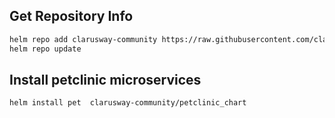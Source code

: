 ## Get Repository Info

```bash
helm repo add clarusway-community https://raw.githubusercontent.com/clarusway-aws-devops/helm-charts/main
helm repo update
```

## Install petclinic microservices

```bash
helm install pet  clarusway-community/petclinic_chart
```